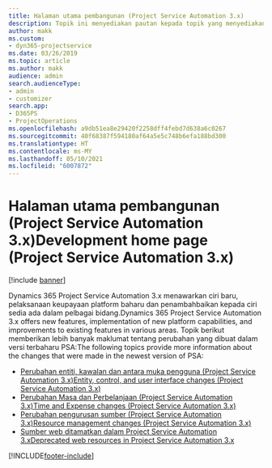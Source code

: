 ```yaml
---
title: Halaman utama pembangunan (Project Service Automation 3.x)
description: Topik ini menyediakan pautan kepada topik yang menyediakan maklumat pembangunan untuk Dynamics 365 Project Service Automation (PSA) versi 3.x.
author: makk
ms.custom:
- dyn365-projectservice
ms.date: 03/26/2019
ms.topic: article
ms.author: makk
audience: admin
search.audienceType:
- admin
- customizer
search.app:
- D365PS
- ProjectOperations
ms.openlocfilehash: a9db51ea8e29420f2258dff4febd7d638a6c0267
ms.sourcegitcommit: 40f68387f594180af64a5e5c748b6efa188bd300
ms.translationtype: HT
ms.contentlocale: ms-MY
ms.lasthandoff: 05/10/2021
ms.locfileid: "6007872"
---
```

# <a name="development-home-page-project-service-automation-3x"></a><span data-ttu-id="bbad6-103">Halaman utama pembangunan (Project Service Automation 3.x)</span><span class="sxs-lookup"><span data-stu-id="bbad6-103">Development home page (Project Service Automation 3.x)</span></span>

[!include [banner](../../includes/psa-now-project-operations.md)]

<span data-ttu-id="bbad6-104">Dynamics 365 Project Service Automation 3.x menawarkan ciri baru, pelaksanaan keupayaan platform baharu dan penambahbaikan kepada ciri sedia ada dalam pelbagai bidang.</span><span class="sxs-lookup"><span data-stu-id="bbad6-104">Dynamics 365 Project Service Automation 3.x offers new features, implementation of new platform capabilities, and improvements to existing features in various areas.</span></span> <span data-ttu-id="bbad6-105">Topik berikut memberikan lebih banyak maklumat tentang perubahan yang dibuat dalam versi terbaharu PSA:</span><span class="sxs-lookup"><span data-stu-id="bbad6-105">The following topics provide more information about the changes that were made in the newest version of PSA:</span></span>

- [<span data-ttu-id="bbad6-106">Perubahan entiti, kawalan dan antara muka pengguna (Project Service Automation 3.x)</span><span class="sxs-lookup"><span data-stu-id="bbad6-106">Entity, control, and user interface changes (Project Service Automation 3.x)</span></span>](../developer-guides/entity-changes-v3.x.md)
- [<span data-ttu-id="bbad6-107">Perubahan Masa dan Perbelanjaan (Project Service Automation 3.x)</span><span class="sxs-lookup"><span data-stu-id="bbad6-107">Time and Expense changes (Project Service Automation 3.x)</span></span>](../developer-guides/time-expense-changes-v3.x.md)
- [<span data-ttu-id="bbad6-108">Perubahan pengurusan sumber (Project Service Automation 3.x)</span><span class="sxs-lookup"><span data-stu-id="bbad6-108">Resource management changes (Project Service Automation 3.x)</span></span>](../developer-guides/resource-management-changes-v3.x.md)
- [<span data-ttu-id="bbad6-109">Sumber web ditamatkan dalam Project Service Automation 3.x</span><span class="sxs-lookup"><span data-stu-id="bbad6-109">Deprecated web resources in Project Service Automation 3.x</span></span>](../developer-guides/web-resources-deprecated-v3.x.md)


[!INCLUDE[footer-include](../../includes/footer-banner.md)]
